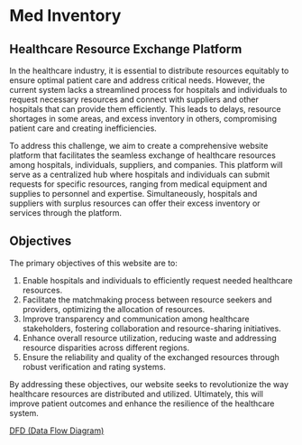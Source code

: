 # Med Inventory 

## Healthcare Resource Exchange Platform

In the healthcare industry, it is essential to distribute resources equitably to ensure optimal patient care and address critical needs. However, the current system lacks a streamlined process for hospitals and individuals to request necessary resources and connect with suppliers and other hospitals that can provide them efficiently. This leads to delays, resource shortages in some areas, and excess inventory in others, compromising patient care and creating inefficiencies.

To address this challenge, we aim to create a comprehensive website platform that facilitates the seamless exchange of healthcare resources among hospitals, individuals, suppliers, and companies. This platform will serve as a centralized hub where hospitals and individuals can submit requests for specific resources, ranging from medical equipment and supplies to personnel and expertise. Simultaneously, hospitals and suppliers with surplus resources can offer their excess inventory or services through the platform.

## Objectives

The primary objectives of this website are to:

1. Enable hospitals and individuals to efficiently request needed healthcare resources.
2. Facilitate the matchmaking process between resource seekers and providers, optimizing the allocation of resources.
3. Improve transparency and communication among healthcare stakeholders, fostering collaboration and resource-sharing initiatives.
4. Enhance overall resource utilization, reducing waste and addressing resource disparities across different regions.
5. Ensure the reliability and quality of the exchanged resources through robust verification and rating systems.

By addressing these objectives, our website seeks to revolutionize the way healthcare resources are distributed and utilized. Ultimately, this will improve patient outcomes and enhance the resilience of the healthcare system.

[DFD (Data Flow Diagram)](https://www.figma.com/file/9GkgKc39UE0mBDNemBWaGN/Untitled?type=whiteboard&node-id=0-1&t=7f0SH2FuATtKD4Zk-0)
